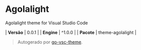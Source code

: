 # Agolalight

Agolalight theme for Visual Studio Code

| **Versão** | 0.0.1 |
| **Engine** | ^1.0.0 |
| **Pacote** | theme-agolalight |

> Autogerado por [go-vsc-theme](https://github.com/natalbu/go-vsc-theme).
